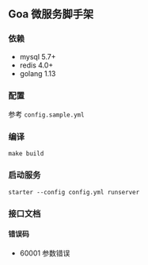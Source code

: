 ## Goa 微服务脚手架

### 依赖

- mysql 5.7+
- redis 4.0+
- golang 1.13

### 配置

参考 `config.sample.yml`

### 编译

```
make build
```

### 启动服务

```shell
starter --config config.yml runserver
```

### 接口文档

#### 错误码

- 60001 参数错误
